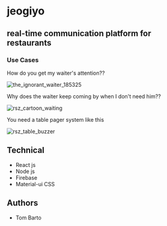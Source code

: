 # jeogiyo 
## real-time communication platform for restaurants

### Use Cases
How do you get my waiter's attention??

![the_ignorant_waiter_185325](https://cloud.githubusercontent.com/assets/9302397/23676251/1bb6bc68-034a-11e7-8c66-cdb72789ae1c.jpg)

Why does the waiter keep coming by when I don't need him??

![rsz_cartoon_waiting](https://cloud.githubusercontent.com/assets/9302397/23676969/5aa2d0f4-034c-11e7-97d0-5ccbf15a9d9a.jpg)

You need a table pager system like this

![rsz_table_buzzer](https://cloud.githubusercontent.com/assets/9302397/23677277/7ef91a48-034d-11e7-8b7a-371a6f1e008f.jpg)

## Technical
- React js
- Node js
- Firebase
- Material-ui CSS

## Authors
- Tom Barto




